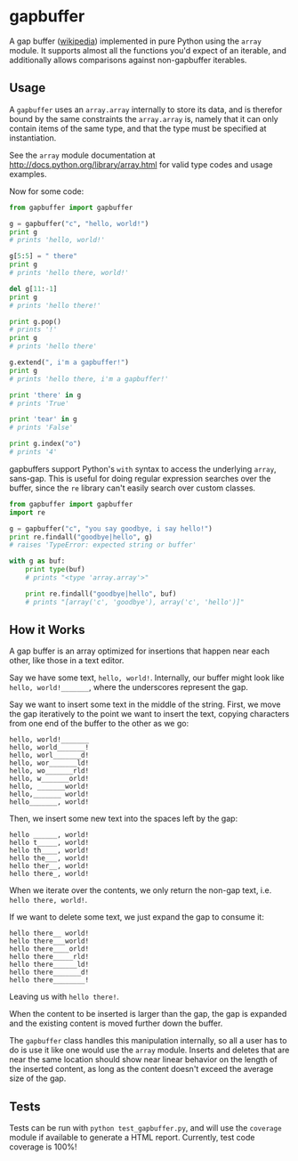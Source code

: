 gapbuffer
====

A gap buffer ([wikipedia](http://en.wikipedia.org/wiki/Gap_buffer)) implemented
in pure Python using the `array` module. It supports almost all the functions
you'd expect of an iterable, and additionally allows comparisons against
non-gapbuffer iterables.

Usage
----
A `gapbuffer` uses an `array.array` internally to store its data, and is
therefor bound by the same constraints the `array.array` is, namely that it can
only contain items of the same type, and that the type must be specified at
instantiation.

See the `array` module documentation at http://docs.python.org/library/array.html
for valid type codes and usage examples.

Now for some code:

```python
from gapbuffer import gapbuffer

g = gapbuffer("c", "hello, world!")
print g
# prints 'hello, world!'

g[5:5] = " there"
print g
# prints 'hello there, world!'

del g[11:-1]
print g
# prints 'hello there!'

print g.pop()
# prints '!'
print g
# prints 'hello there'

g.extend(", i'm a gapbuffer!")
print g
# prints 'hello there, i'm a gapbuffer!'

print 'there' in g
# prints 'True'

print 'tear' in g
# prints 'False'

print g.index("o")
# prints '4'
```

gapbuffers support Python's `with` syntax to access the underlying `array`,
sans-gap. This is useful for doing regular expression searches over the buffer,
since the `re` library can't easily search over custom classes.

```python
from gapbuffer import gapbuffer
import re

g = gapbuffer("c", "you say goodbye, i say hello!")
print re.findall("goodbye|hello", g)
# raises 'TypeError: expected string or buffer'

with g as buf:
    print type(buf)
    # prints "<type 'array.array'>"

    print re.findall("goodbye|hello", buf)
    # prints "[array('c', 'goodbye'), array('c', 'hello')]"
```

How it Works
---
A gap buffer is an array optimized for insertions that happen near each other,
like those in a text editor.

Say we have some text, `hello, world!`. Internally, our buffer might look like
`hello, world!_______`, where the underscores represent the gap.

Say we want to insert some text in the middle of the string. First, we move the
gap iteratively to the point we want to insert the text, copying characters from
one end of the buffer to the other as we go:

```
hello, world!_______
hello, world_______!
hello, worl_______d!
hello, wor_______ld!
hello, wo_______rld!
hello, w_______orld!
hello, _______world!
hello,_______ world!
hello_______, world!
```


Then, we insert some new text into the spaces left by the gap:

```
hello ______, world!
hello t_____, world!
hello th____, world!
hello the___, world!
hello ther__, world!
hello there_, world!
```


When we iterate over the contents, we only return the non-gap text, i.e. `hello
there, world!`.

If we want to delete some text, we just expand the gap to consume it:

```
hello there__ world!
hello there___world!
hello there____orld!
hello there_____rld!
hello there______ld!
hello there_______d!
hello there________!
```


Leaving us with `hello there!`.

When the content to be inserted is larger than the gap, the gap is expanded and
the existing content is moved further down the buffer.

The `gapbuffer` class handles this manipulation internally, so all a user has to
do is use it like one would use the `array` module. Inserts and deletes that are
near the same location should show near linear behavior on the length of the
inserted content, as long as the content doesn't exceed the average size of the
gap.

Tests
----
Tests can be run with `python test_gapbuffer.py`, and will use the `coverage`
module if available to generate a HTML report. Currently, test code coverage is
100%!
